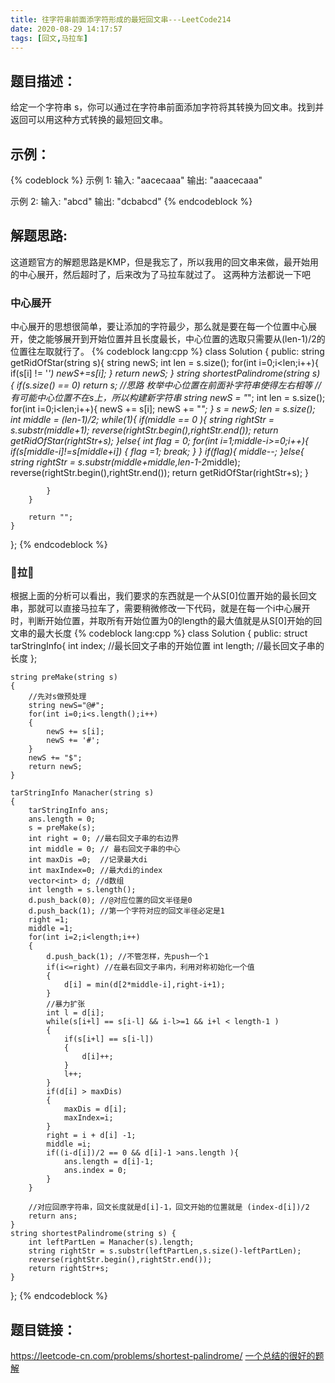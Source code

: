 ```yaml
---
title: 往字符串前面添字符形成的最短回文串---LeetCode214
date: 2020-08-29 14:17:57
tags: [回文,马拉车]
---
```

## 题目描述：  
给定一个字符串 s，你可以通过在字符串前面添加字符将其转换为回文串。找到并返回可以用这种方式转换的最短回文串。

## 示例：   
{% codeblock %}
示例 1:
输入: "aacecaaa"
输出: "aaacecaaa"

示例 2:
输入: "abcd"
输出: "dcbabcd"
{% endcodeblock %}
<!-- more -->

## 解题思路:  
这道题官方的解题思路是KMP，但是我忘了，所以我用的回文串来做，最开始用的中心展开，然后超时了，后来改为了马拉车就过了。 
这两种方法都说一下吧
### 中心展开
中心展开的思想很简单，要让添加的字符最少，那么就是要在每一个位置中心展开，使之能够展开到开始位置并且长度最长，中心位置的选取只需要从(len-1)/2的位置往左取就行了。
{% codeblock lang:cpp %}
class Solution {
public:
    string getRidOfStar(string s){
        string newS;
        int len = s.size();
        for(int i=0;i<len;i++){
            if(s[i] != '*') newS+=s[i];
        }
        return newS;
    }
    string shortestPalindrome(string s) {
        if(s.size() == 0) return s;
        //思路 枚举中心位置在前面补字符串使得左右相等
        //有可能中心位置不在s上，所以构建新字符串
        string newS = "*";
        int len = s.size();
        for(int i=0;i<len;i++){
            newS += s[i];
            newS += "*";
        }
        s = newS;
        len = s.size();
        int middle = (len-1)/2;
        while(1){
            if(middle == 0 ){
                string rightStr = s.substr(middle+1);
                reverse(rightStr.begin(),rightStr.end());
                return getRidOfStar(rightStr+s);
            }else{
                int flag = 0;
                for(int i=1;middle-i>=0;i++){
                    if(s[middle-i]!=s[middle+i])
                    {
                        flag =1;
                        break;
                    }
                }
                if(flag){
                    middle--;
                }else{
                    string rightStr = s.substr(middle+middle,len-1-2*middle);
                    reverse(rightStr.begin(),rightStr.end());
                    return getRidOfStar(rightStr+s);
                }
                
            }
        }
        
        return "";
    }
};
{% endcodeblock %}

### 🐎拉🚗
根据上面的分析可以看出，我们要求的东西就是一个从S[0]位置开始的最长回文串，那就可以直接马拉车了，需要稍微修改一下代码，就是在每一个i中心展开时，判断开始位置，并取所有开始位置为0的length的最大值就是从S[0]开始的回文串的最大长度
{% codeblock lang:cpp %}
class Solution {
public:
struct tarStringInfo{
        int index; //最长回文子串的开始位置
        int length; //最长回文子串的长度 
    };

    string preMake(string s)
    {
        //先对s做预处理
        string newS="@#";
        for(int i=0;i<s.length();i++)
        {
            newS += s[i];
            newS += '#';	
        }
        newS += "$";
        return newS;
    }

    tarStringInfo Manacher(string s)
    {
        tarStringInfo ans;
        ans.length = 0;
        s = preMake(s);
        int right = 0; //最右回文子串的右边界 
        int middle = 0; // 最右回文子串的中心
        int maxDis =0;  //记录最大di 
        int maxIndex=0; //最大di的index 
        vector<int> d; //d数组
        int length = s.length();
        d.push_back(0); //@对应位置的回文半径是0 
        d.push_back(1); //第一个字符对应的回文半径必定是1
        right =1;
        middle =1; 
        for(int i=2;i<length;i++)
        {
            d.push_back(1); //不管怎样，先push一个1 
            if(i<=right) //在最右回文子串内，利用对称初始化一个值 
            {
                d[i] = min(d[2*middle-i],right-i+1);
            }
            //暴力扩张
            int l = d[i];
            while(s[i+l] == s[i-l] && i-l>=1 && i+l < length-1 )
            {
                if(s[i+l] == s[i-l])
                {
                    d[i]++;
                }
                l++;
            }
            if(d[i] > maxDis)
            {
                maxDis = d[i];
                maxIndex=i;
            }
            right = i + d[i] -1;
            middle =i;
            if((i-d[i])/2 == 0 && d[i]-1 >ans.length ){
                ans.length = d[i]-1;
                ans.index = 0;
            }
        }
        
        //对应回原字符串，回文长度就是d[i]-1，回文开始的位置就是 (index-d[i])/2 
        return ans;	 
    }
    string shortestPalindrome(string s) {
        int leftPartLen = Manacher(s).length;
        string rightStr = s.substr(leftPartLen,s.size()-leftPartLen);
        reverse(rightStr.begin(),rightStr.end());
        return rightStr+s;
    }
};
{% endcodeblock %}
## 题目链接：  
https://leetcode-cn.com/problems/shortest-palindrome/
[一个总结的很好的题解](https://leetcode-cn.com/problems/shortest-palindrome/solution/xiang-xi-tong-su-de-si-lu-fen-xi-duo-jie-fa-by--44/)